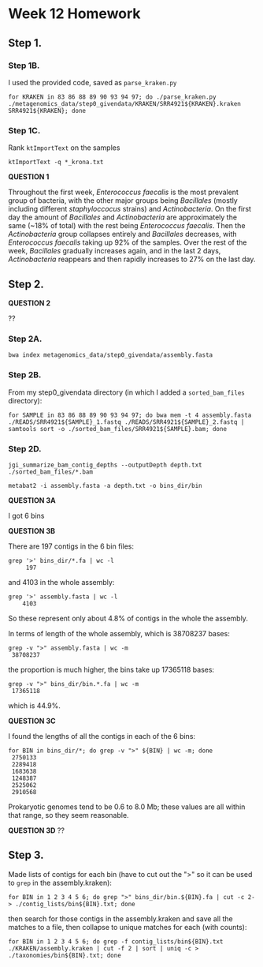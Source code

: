 # Week 12 Homework

## Step 1.

### Step 1B. 

I used the provided code, saved as ```parse_kraken.py```

```
for KRAKEN in 83 86 88 89 90 93 94 97; do ./parse_kraken.py ./metagenomics_data/step0_givendata/KRAKEN/SRR4921${KRAKEN}.kraken SRR4921${KRAKEN}; done
```

### Step 1C. 

Rank ```ktImportText``` on the samples

```
ktImportText -q *_krona.txt
```

**QUESTION 1**

Throughout the first week, _Enterococcus faecalis_ is the most prevalent group of bacteria, with the other major groups being _Bacillales_ (mostly including different _staphyloccocus_ strains) and _Actinobacteria_. On the first day the amount of _Bacillales_ and _Actinobacteria_ are approximately the same (~18% of total) with the rest being _Enterococcus faecalis_. Then the _Actinobacteria_ group collapses entirely and _Bacillales_ decreases, with _Enterococcus faecalis_ taking up 92% of the samples. Over the rest of the week, _Bacillales_ gradually increases again, and in the last 2 days, _Actinobacteria_ reappears and then rapidly increases to 27% on the last day.

## Step 2.

**QUESTION 2**

??

### Step 2A.

```
bwa index metagenomics_data/step0_givendata/assembly.fasta
```

### Step 2B.

From my step0_givendata directory (in which I added a ```sorted_bam_files``` directory): 

```
for SAMPLE in 83 86 88 89 90 93 94 97; do bwa mem -t 4 assembly.fasta ./READS/SRR4921${SAMPLE}_1.fastq ./READS/SRR4921${SAMPLE}_2.fastq | samtools sort -o ./sorted_bam_files/SRR4921${SAMPLE}.bam; done
```

### Step 2D.

```
jgi_summarize_bam_contig_depths --outputDepth depth.txt ./sorted_bam_files/*.bam

metabat2 -i assembly.fasta -a depth.txt -o bins_dir/bin

```

**QUESTION 3A**

I got 6 bins

**QUESTION 3B**

There are 197 contigs in the 6 bin files: 

```
grep '>' bins_dir/*.fa | wc -l
     197
```

and 4103 in the whole assembly: 

```
grep '>' assembly.fasta | wc -l
    4103
```	

So these represent only about 4.8% of contigs in the whole the assembly.

In terms of length of the whole assembly, which is 38708237 bases:
```
grep -v ">" assembly.fasta | wc -m
 38708237
```
the proportion is much higher, the bins take up 17365118 bases:

```
grep -v ">" bins_dir/bin.*.fa | wc -m
 17365118
```

which is 44.9%.

**QUESTION 3C**

I found the lengths of all the contigs in each of the 6 bins:
```
for BIN in bins_dir/*; do grep -v ">" ${BIN} | wc -m; done
 2750133
 2289418
 1683638
 1248387
 2525062
 2910568
 ```

Prokaryotic genomes tend to be 0.6 to 8.0 Mb; these values are all within that range, so they seem reasonable.

**QUESTION 3D**
?? 

## Step 3. 

Made lists of contigs for each bin (have to cut out the ">" so it can be used to ```grep``` in the assembly.kraken):

```
for BIN in 1 2 3 4 5 6; do grep ">" bins_dir/bin.${BIN}.fa | cut -c 2- > ./contig_lists/bin${BIN}.txt; done
```
then search for those contigs in the assembly.kraken and save all the matches to a file, then collapse to unique matches for each (with counts):

```
for BIN in 1 2 3 4 5 6; do grep -f contig_lists/bin${BIN}.txt ./KRAKEN/assembly.kraken | cut -f 2 | sort | uniq -c > ./taxonomies/bin${BIN}.txt; done
```

